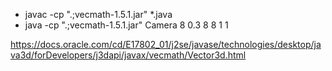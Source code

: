 - javac -cp ".;vecmath-1.5.1.jar" *.java
- java -cp ".;vecmath-1.5.1.jar" Camera 8 0.3 8 8 1 1

https://docs.oracle.com/cd/E17802_01/j2se/javase/technologies/desktop/java3d/forDevelopers/j3dapi/javax/vecmath/Vector3d.html
